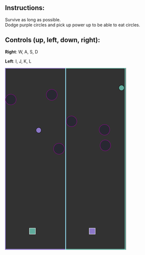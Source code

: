 Instructions:
-------------
Survive as long as possible.  
Dodge purple circles and pick up power up to be able to eat circles.


Controls (up, left, down, right):
---------------------------------

**Right**: W, A, S, D

**Left**: I, J, K, L

[![ScreenShot](screenshots/thumbnail.png)](screenshots/sampleGameplay.webm?raw=true)